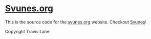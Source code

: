 # [Svunes.org](https://svunes.org)

This is the source code for the [svunes.org](https://svunes.org) website. Checkout [Svunes](https://github.com/Tormak9970/Svunes)!

Copyright Travis Lane